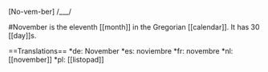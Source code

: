 [No-vem-ber] /___/

#November is the eleventh [[month]] in the Gregorian [[calendar]]. It has 30 [[day]]s.

==Translations==
*de: November
*es: noviembre
*fr: novembre
*nl: [[november]]
*pl: [[listopad]]